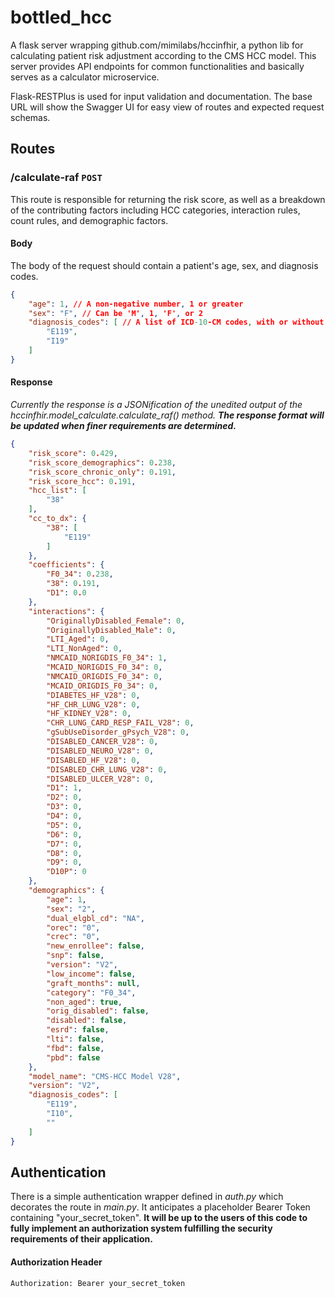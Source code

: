 # bottled_hcc
A flask server wrapping github.com/mimilabs/hccinfhir, a python lib for calculating patient risk adjustment according to the CMS HCC model. This server provides API endpoints for common functionalities and basically serves as a calculator microservice.

Flask-RESTPlus is used for input validation and documentation. The base URL will show the Swagger UI for easy view of routes and expected request schemas.

## Routes
### /calculate-raf   `POST`

This route is responsible for returning the risk score, as well as a breakdown of the contributing factors including HCC categories, interaction rules, count rules, and demographic factors.

#### Body

The body of the request should contain a patient's age, sex, and diagnosis codes.

````json
{
	"age": 1, // A non-negative number, 1 or greater
    "sex": "F", // Can be 'M', 1, 'F', or 2
    "diagnosis_codes": [ // A list of ICD-10-CM codes, with or without the decimal point
        "E119",
        "I19"
    ]
}
````

#### Response

*Currently the response is a JSONification of the unedited output of the hccinfhir.model_calculate.calculate_raf() method.* ***The response format will be updated when finer requirements are determined.***

```json
{
    "risk_score": 0.429,
    "risk_score_demographics": 0.238,
    "risk_score_chronic_only": 0.191,
    "risk_score_hcc": 0.191,
    "hcc_list": [
        "38"
    ],
    "cc_to_dx": {
        "38": [
            "E119"
        ]
    },
    "coefficients": {
        "F0_34": 0.238,
        "38": 0.191,
        "D1": 0.0
    },
    "interactions": {
        "OriginallyDisabled_Female": 0,
        "OriginallyDisabled_Male": 0,
        "LTI_Aged": 0,
        "LTI_NonAged": 0,
        "NMCAID_NORIGDIS_F0_34": 1,
        "MCAID_NORIGDIS_F0_34": 0,
        "NMCAID_ORIGDIS_F0_34": 0,
        "MCAID_ORIGDIS_F0_34": 0,
        "DIABETES_HF_V28": 0,
        "HF_CHR_LUNG_V28": 0,
        "HF_KIDNEY_V28": 0,
        "CHR_LUNG_CARD_RESP_FAIL_V28": 0,
        "gSubUseDisorder_gPsych_V28": 0,
        "DISABLED_CANCER_V28": 0,
        "DISABLED_NEURO_V28": 0,
        "DISABLED_HF_V28": 0,
        "DISABLED_CHR_LUNG_V28": 0,
        "DISABLED_ULCER_V28": 0,
        "D1": 1,
        "D2": 0,
        "D3": 0,
        "D4": 0,
        "D5": 0,
        "D6": 0,
        "D7": 0,
        "D8": 0,
        "D9": 0,
        "D10P": 0
    },
    "demographics": {
        "age": 1,
        "sex": "2",
        "dual_elgbl_cd": "NA",
        "orec": "0",
        "crec": "0",
        "new_enrollee": false,
        "snp": false,
        "version": "V2",
        "low_income": false,
        "graft_months": null,
        "category": "F0_34",
        "non_aged": true,
        "orig_disabled": false,
        "disabled": false,
        "esrd": false,
        "lti": false,
        "fbd": false,
        "pbd": false
    },
    "model_name": "CMS-HCC Model V28",
    "version": "V2",
    "diagnosis_codes": [
        "E119",
        "I10",
        ""
    ]
}
```



## Authentication

There is a simple authentication wrapper defined in *auth.py* which decorates the route in *main.py*. It anticipates a placeholder Bearer Token containing "your_secret_token". **It will be up to the users of this code to fully implement an authorization system fulfilling the security requirements of their application.**

#### Authorization Header

```http
Authorization: Bearer your_secret_token
```

